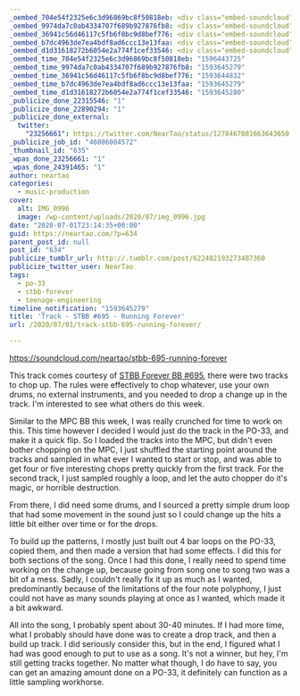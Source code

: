 ```yaml
---
_oembed_704e54f2325e6c3d96869bc8f50818eb: <div class="embed-soundcloud"><iframe title="STBB 695 - Running Forever by NearTao" width="750" height="400" scrolling="no" frameborder="no" src="https://w.soundcloud.com/player/?visual=true&url=https%3A%2F%2Fapi.soundcloud.com%2Ftracks%2F850433341&show_artwork=true&maxwidth=750&maxheight=1000&dnt=1"></iframe></div>
_oembed_9974da7c0ab4334707f689b927876fb8: <div class="embed-soundcloud"><iframe title="STBB 695 - Running Forever by NearTao" width="776" height="400" scrolling="no" frameborder="no" src="https://w.soundcloud.com/player/?visual=true&url=https%3A%2F%2Fapi.soundcloud.com%2Ftracks%2F850433341&show_artwork=true&maxwidth=776&maxheight=1000&dnt=1"></iframe></div>
_oembed_36941c56d46117c5fb6f8bc9d8bef776: <div class="embed-soundcloud"><iframe title="STBB 695 - Running Forever by NearTao" width="500" height="400" scrolling="no" frameborder="no" src="https://w.soundcloud.com/player/?visual=true&url=https%3A%2F%2Fapi.soundcloud.com%2Ftracks%2F850433341&show_artwork=true&maxwidth=500&maxheight=750&dnt=1"></iframe></div>
_oembed_b7dc4963de7ea4bdf8ad6ccc13e13faa: <div class="embed-soundcloud"><iframe title="STBB 695 - Running Forever by NearTao" width="584" height="400" scrolling="no" frameborder="no" src="https://w.soundcloud.com/player/?visual=true&url=https%3A%2F%2Fapi.soundcloud.com%2Ftracks%2F850433341&show_artwork=true&maxwidth=584&maxheight=876&dnt=1"></iframe></div>
_oembed_d1d31618272b6054e2a774f1cef33546: <div class="embed-soundcloud"><iframe title="STBB 695 - Running Forever by NearTao" width="580" height="400" scrolling="no" frameborder="no" src="https://w.soundcloud.com/player/?visual=true&url=https%3A%2F%2Fapi.soundcloud.com%2Ftracks%2F850433341&show_artwork=true&maxwidth=580&maxheight=870&dnt=1"></iframe></div>
_oembed_time_704e54f2325e6c3d96869bc8f50818eb: "1596443725"
_oembed_time_9974da7c0ab4334707f689b927876fb8: "1593645279"
_oembed_time_36941c56d46117c5fb6f8bc9d8bef776: "1593644832"
_oembed_time_b7dc4963de7ea4bdf8ad6ccc13e13faa: "1593645279"
_oembed_time_d1d31618272b6054e2a774f1cef33546: "1593645280"
_publicize_done_22315546: "1"
_publicize_done_22890294: "1"
_publicize_done_external:
  twitter:
    "23256661": https://twitter.com/NearTao/status/1278467081663643650
_publicize_job_id: "46086084572"
_thumbnail_id: "635"
_wpas_done_23256661: "1"
_wpas_done_24391465: "1"
author: neartao
categories:
  - music-production
cover:
  alt: IMG_0996
  image: /wp-content/uploads/2020/07/img_0996.jpg
date: "2020-07-01T23:14:35+00:00"
guid: https://neartao.com/?p=634
parent_post_id: null
post_id: "634"
publicize_tumblr_url: http://.tumblr.com/post/622482193273487360
publicize_twitter_user: NearTao
tags:
  - po-33
  - stbb-forever
  - teenage-engineering
timeline_notification: "1593645279"
title: 'Track - STBB #695 - Running Forever'
url: /2020/07/01/track-stbb-695-running-forever/

---
```

https://soundcloud.com/neartao/stbb-695-running-forever

This track comes courtesy of [STBB Forever BB #695](https://stbbforever.com/viewtopic.php?f=2&t=691&sid=7d0cdf19c7200d2c7faafcb7c573a9ee), there were two tracks to chop up. The rules were effectively to chop whatever, use your own drums, no external instruments, and you needed to drop a change up in the track. I'm interested to see what others do this week.

Similar to the MPC BB this week, I was really crunched for time to work on this. This time however I decided I would just do the track in the PO-33, and make it a quick flip. So I loaded the tracks into the MPC, but didn't even bother chopping on the MPC, I just shuffled the starting point around the tracks and sampled in what ever I wanted to start or stop, and was able to get four or five interesting chops pretty quickly from the first track. For the second track, I just sampled roughly a loop, and let the auto chopper do it's magic, or horrible destruction.

From there, I did need some drums, and I sourced a pretty simple drum loop that had some movement in the sound just so I could change up the hits a little bit either over time or for the drops.

To build up the patterns, I mostly just built out 4 bar loops on the PO-33, copied them, and then made a version that had some effects. I did this for both sections of the song. Once I had this done, I really need to spend time working on the change up, because going from song one to song two was a bit of a mess. Sadly, I couldn't really fix it up as much as I wanted, predominantly because of the limitations of the four note polyphony, I just could not have as many sounds playing at once as I wanted, which made it a bit awkward.

All into the song, I probably spent about 30-40 minutes. If I had more time, what I probably should have done was to create a drop track, and then a build up track. I did seriously consider this, but in the end, I figured what I had was good enough to put to use as a song. It's not a winner, but hey, I'm still getting tracks together. No matter what though, I do have to say, you can get an amazing amount done on a PO-33, it definitely can function as a little sampling workhorse.

